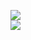[![](https://img.shields.io/badge/Made%20With-Github%20Spray-lightgrey.svg?style=for-the-badge&logo=github)](https://github.com/Annihil/github-spray#1214)  
[![](https://i.imgur.com/2DrTn0Z.gif)](https://github.com/Annihil/github-spray)